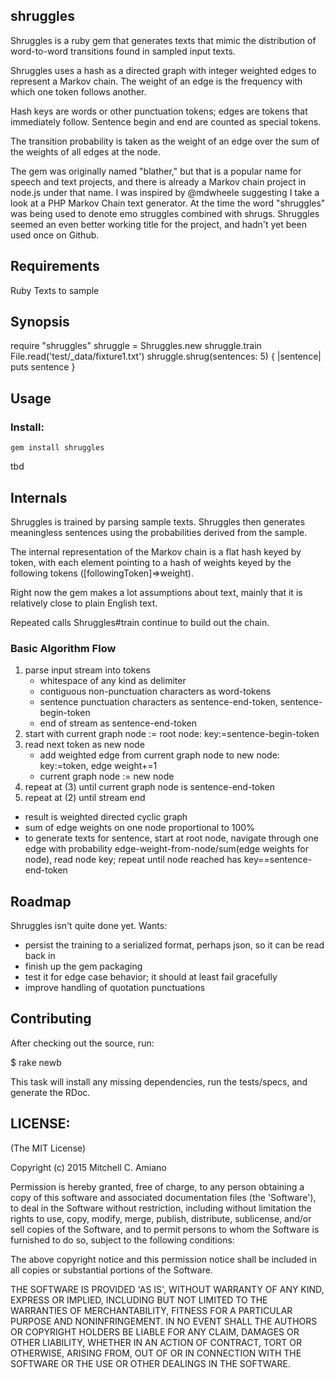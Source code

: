 ## shruggles

Shruggles is a ruby gem that generates texts that mimic the distribution of word-to-word transitions found in sampled input texts.

Shruggles uses a hash as a directed graph with integer weighted edges to represent a Markov chain. 
The weight of an edge is the frequency with which one token follows another.

Hash keys are words or other punctuation tokens; edges are tokens that immediately follow.
Sentence begin and end are counted as special tokens.

The transition probability is taken as the weight of an edge over the sum of the weights of all edges at the node.

The gem was originally named "blather," but that is a popular name for speech and text projects, 
and there is already a Markov chain project in node.js under that name. I was inspired by @mdwheele 
suggesting I take a look at a PHP Markov Chain text generator. At the time the word "shruggles" was being used to 
denote emo struggles combined with shrugs. Shruggles seemed an even better working title for the project,
and hadn't yet been used once on Github.

## Requirements

Ruby
Texts to sample

## Synopsis

  require "shruggles"
  shruggle = Shruggles.new
  shruggle.train File.read('test/_data/fixture1.txt')
  shruggle.shrug(sentences: 5) { |sentence| puts sentence }

## Usage

### Install:

```
gem install shruggles
```

tbd

## Internals

Shruggles is trained by parsing sample texts. Shruggles then generates meaningless sentences using the probabilities derived from the sample.

The internal representation of the Markov chain is a flat hash keyed by token, with each element pointing to a hash of weights keyed by the following tokens ([followingToken]=>weight).

Right now the gem makes a lot assumptions about text, mainly that it is relatively close to plain English text.

Repeated calls Shruggles#train continue to build out the chain.

### Basic Algorithm Flow

1. parse input stream into tokens
    - whitespace of any kind as delimiter
    - contiguous non-punctuation characters as word-tokens
    - sentence punctuation characters as sentence-end-token, sentence-begin-token
    - end of stream as sentence-end-token 
2. start with current graph node := root node: key:=sentence-begin-token
3. read next token as new node
    - add weighted edge from current graph node to new node: key:=token, edge weight+=1
    - current graph node := new node
4. repeat at (3) until current graph node is sentence-end-token
5. repeat at (2) until stream end

- result is weighted directed cyclic graph
- sum of edge weights on one node proportional to 100%
- to generate texts for sentence, start at root node, navigate through one edge with probability edge-weight-from-node/sum(edge weights for node), read node key; repeat until node reached has key==sentence-end-token


## Roadmap

Shruggles isn't quite done yet. Wants:
- persist the training to a serialized format, perhaps json, so it can be read back in
- finish up the gem packaging 
- test it for edge case behavior; it should at least fail gracefully
- improve handling of quotation punctuations

## Contributing

After checking out the source, run:

  $ rake newb

This task will install any missing dependencies, run the tests/specs,
and generate the RDoc.

## LICENSE:

(The MIT License)

Copyright (c) 2015 Mitchell C. Amiano

Permission is hereby granted, free of charge, to any person obtaining
a copy of this software and associated documentation files (the
'Software'), to deal in the Software without restriction, including
without limitation the rights to use, copy, modify, merge, publish,
distribute, sublicense, and/or sell copies of the Software, and to
permit persons to whom the Software is furnished to do so, subject to
the following conditions:

The above copyright notice and this permission notice shall be
included in all copies or substantial portions of the Software.

THE SOFTWARE IS PROVIDED 'AS IS', WITHOUT WARRANTY OF ANY KIND,
EXPRESS OR IMPLIED, INCLUDING BUT NOT LIMITED TO THE WARRANTIES OF
MERCHANTABILITY, FITNESS FOR A PARTICULAR PURPOSE AND NONINFRINGEMENT.
IN NO EVENT SHALL THE AUTHORS OR COPYRIGHT HOLDERS BE LIABLE FOR ANY
CLAIM, DAMAGES OR OTHER LIABILITY, WHETHER IN AN ACTION OF CONTRACT,
TORT OR OTHERWISE, ARISING FROM, OUT OF OR IN CONNECTION WITH THE
SOFTWARE OR THE USE OR OTHER DEALINGS IN THE SOFTWARE.
